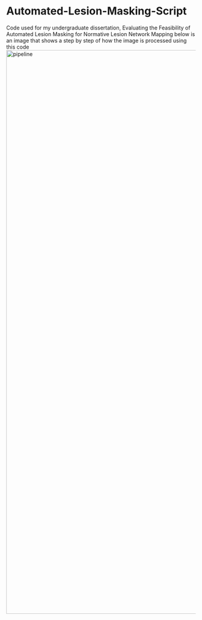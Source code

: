# Automated-Lesion-Masking-Script
Code used for my undergraduate dissertation, Evaluating the Feasibility of Automated Lesion Masking for Normative Lesion Network Mapping 
below is an image that shows a step by step of how the image is processed using this code
<img width="1800" height="1500" alt="pipeline" src="https://github.com/user-attachments/assets/45c3bf04-178a-4284-9148-19beabd2b159" />
